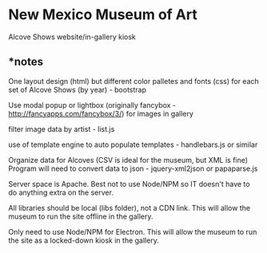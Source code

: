 # New Mexico Museum of Art
Alcove Shows website/in-gallery kiosk


## *notes

One layout design (html) but different color palletes and fonts (css) for each set of Alcove Shows (by year) - bootstrap

Use modal popup or lightbox (originally fancybox - http://fancyapps.com/fancybox/3/) for images in gallery

filter image data by artist - list.js

use of template engine to auto populate templates - handlebars.js or similar

Organize data for Alcoves (CSV is ideal for the museum, but XML is fine)
Program will need to convert data to json - jquery-xml2json or papaparse.js

Server space is Apache. Best not to use Node/NPM so IT doesn't have to do anything extra on the server.

All libraries should be local (libs folder), not a CDN link. This will allow the museum to run the site offline in the gallery.

Only need to use Node/NPM for Electron. This will allow the museum to run the site as a locked-down kiosk in the gallery.
